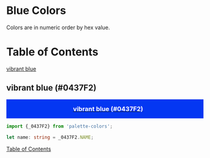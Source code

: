 <style>
  div.color-block {
    text-align: center;
  }

  .color-block {
    width: 100%;
    margin: 0;
    padding: 0.5em;
  }

  .black-pass {
    color: black;
  }

  .white-pass {
    color: white;
  }
</style>

# Blue Colors

Colors are in numeric order by hex value.

# Table of Contents

[vibrant blue](#vibrant-blue-0437f2)

## vibrant blue (#0437F2)

<div class="color-block" style="background: #0437F2;">
  <a href="https://coolors.co/0437f2" target="_blank" rel="noopener noreferrer">
    <h3 class="color-block white-pass">vibrant blue (#0437F2)</h3>
  </a>
</div>

````typescript
import {_0437F2} from 'palette-colors';

let name: string = _0437F2.NAME;
````

[Table of Contents](#table-of-contents)
